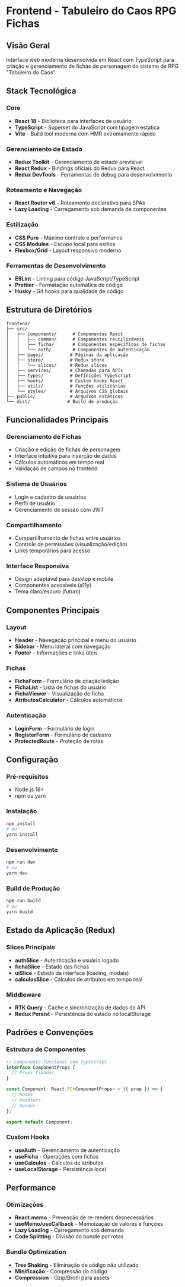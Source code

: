# Frontend - Tabuleiro do Caos RPG Fichas

## Visão Geral
Interface web moderna desenvolvida em React com TypeScript para criação e gerenciamento de fichas de personagem do sistema de RPG "Tabuleiro do Caos".

## Stack Tecnológica

### Core
- **React 18** - Biblioteca para interfaces de usuário
- **TypeScript** - Superset do JavaScript com tipagem estática
- **Vite** - Build tool moderna com HMR extremamente rápido

### Gerenciamento de Estado
- **Redux Toolkit** - Gerenciamento de estado previsível
- **React Redux** - Bindings oficiais do Redux para React
- **Redux DevTools** - Ferramentas de debug para desenvolvimento

### Roteamento e Navegação
- **React Router v6** - Roteamento declarativo para SPAs
- **Lazy Loading** - Carregamento sob demanda de componentes

### Estilização
- **CSS Puro** - Máximo controle e performance
- **CSS Modules** - Escopo local para estilos
- **Flexbox/Grid** - Layout responsivo moderno

### Ferramentas de Desenvolvimento
- **ESLint** - Linting para código JavaScript/TypeScript
- **Prettier** - Formatação automática de código
- **Husky** - Git hooks para qualidade de código

## Estrutura de Diretórios

```
frontend/
├── src/
│   ├── components/      # Componentes React
│   │   ├── common/      # Componentes reutilizáveis
│   │   ├── ficha/       # Componentes específicos de fichas
│   │   └── auth/        # Componentes de autenticação
│   ├── pages/          # Páginas da aplicação
│   ├── store/          # Redux store
│   │   └── slices/     # Redux slices
│   ├── services/       # Chamadas para APIs
│   ├── types/          # Definições TypeScript
│   ├── hooks/          # Custom hooks React
│   ├── utils/          # Funções utilitárias
│   └── styles/         # Arquivos CSS globais
├── public/             # Arquivos estáticos
└── dist/              # Build de produção
```

## Funcionalidades Principais

### Gerenciamento de Fichas
- Criação e edição de fichas de personagem
- Interface intuitiva para inserção de dados
- Cálculos automáticos em tempo real
- Validação de campos no frontend

### Sistema de Usuários
- Login e cadastro de usuários
- Perfil de usuário
- Gerenciamento de sessão com JWT

### Compartilhamento
- Compartilhamento de fichas entre usuários
- Controle de permissões (visualização/edição)
- Links temporários para acesso

### Interface Responsiva
- Design adaptável para desktop e mobile
- Componentes acessíveis (a11y)
- Tema claro/escuro (futuro)

## Componentes Principais

### Layout
- **Header** - Navegação principal e menu do usuário
- **Sidebar** - Menu lateral com navegação
- **Footer** - Informações e links úteis

### Fichas
- **FichaForm** - Formulário de criação/edição
- **FichaList** - Lista de fichas do usuário
- **FichaViewer** - Visualização de ficha
- **AtributosCalculator** - Cálculos automáticos

### Autenticação
- **LoginForm** - Formulário de login
- **RegisterForm** - Formulário de cadastro
- **ProtectedRoute** - Proteção de rotas

## Configuração

### Pré-requisitos
- Node.js 18+
- npm ou yarn

### Instalação
```bash
npm install
# ou
yarn install
```

### Desenvolvimento
```bash
npm run dev
# ou
yarn dev
```

### Build de Produção
```bash
npm run build
# ou
yarn build
```

## Estado da Aplicação (Redux)

### Slices Principais
- **authSlice** - Autenticação e usuário logado
- **fichaSlice** - Estado das fichas
- **uiSlice** - Estado da interface (loading, modais)
- **calculosSlice** - Cálculos de atributos em tempo real

### Middleware
- **RTK Query** - Cache e sincronização de dados da API
- **Redux Persist** - Persistência do estado no localStorage

## Padrões e Convenções

### Estrutura de Componentes
```typescript
// Componente funcional com TypeScript
interface ComponentProps {
  // Props tipadas
}

const Component: React.FC<ComponentProps> = ({ prop }) => {
  // Hooks
  // Handlers
  // Render
};

export default Component;
```

### Custom Hooks
- **useAuth** - Gerenciamento de autenticação
- **useFicha** - Operações com fichas
- **useCalculos** - Cálculos de atributos
- **useLocalStorage** - Persistência local

## Performance

### Otimizações
- **React.memo** - Prevenção de re-renders desnecessários
- **useMemo/useCallback** - Memoização de valores e funções
- **Lazy Loading** - Carregamento sob demanda
- **Code Splitting** - Divisão do bundle por rotas

### Bundle Optimization
- **Tree Shaking** - Eliminação de código não utilizado
- **Minificação** - Compressão do código
- **Compression** - Gzip/Brotli para assets
